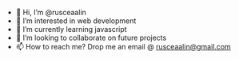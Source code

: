 - 👋 Hi, I’m @rusceaalin
- 👀 I’m interested in web development
- 🌱 I’m currently learning javascript
- 💞️ I’m looking to collaborate on future projects
- 📫 How to reach me? Drop me an email @ rusceaalin@gmail.com

<!---
rusceaalin/rusceaalin is a ✨ special ✨ repository because its `README.md` (this file) appears on your GitHub profile.
You can click the Preview link to take a look at your changes.
--->
